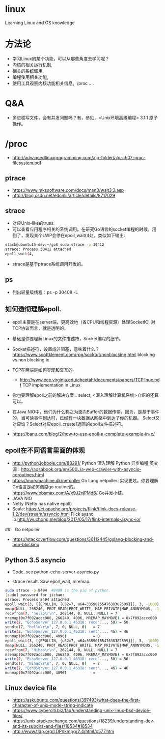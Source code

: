 # linux
Learning Linux and OS knowledge

# 方法论
* 学习Linux的某个功能，可以从那些角度去学习呢？
 * 内核的相关运行机制,
 * 相关的系统调用,
 * 编程使用相关功能,
 * 使用工具观察内核功能相关信息。/proc ....
 
# Q&A
* 多进程写文件，会有并发问题吗？有，参见，<Unix环境高级编程> 3.1.1 原子操作。
# /proc
* http://advancedlinuxprogramming.com/alp-folder/alp-ch07-proc-filesystem.pdf

## ptrace
* https://www.mkssoftware.com/docs/man3/wait3.3.asp
* http://blog.csdn.net/edonlii/article/details/8717029

## strace
* 对应Unix-like的truss.
* 可以查看应用程序相关的系统调用。在研究Go语言的socket编程的时候，用到了，发现某个LWP会停在epoll_wait(4处。类似如下输出:
```bash
stack@ubuntu16-dev:~/go$ sudo strace -p 30412
strace: Process 30412 attached
epoll_wait(4,
```
* strace是基于ptrace系统调用开发的。

## ps
* 列出轻量级线程：ps -p 30408 -L

## 如何透彻理解epoll.
* epoll主要是在server端，更高效地（省CPU和线程资源）处理SocketIO, 对TCP协议而言，就是透明的。
* 基础是你要理解Linux的文件描述符，Socket编程的细节。
* Socket描述符，设置成非阻塞，意味着什么？https://www.scottklement.com/rpg/socktut/nonblocking.html blocking vs non blocking io
* TCP在两端是如何实现和交互的。
  * http://www.ece.virginia.edu/cheetah/documents/papers/TCPlinux.pdf TCP implementation in Linux

* 你也要理解epoll之前的解决方案：select, <深入理解计算机系统>介绍的还算可以。
* 在Java NIO中，他们为什么称之为面向Buffer的数据传输，因为，是基于事件的，当可读事件到达时，已经有一块数据从网络中到达了你的机器。 Select又对应谁？Select对应epoll_create1返回的epoll文件描述符。
* https://banu.com/blog/2/how-to-use-epoll-a-complete-example-in-c/

## epoll在不同语言里面的体现
* http://python.jobbole.com/88291/ Python 深入理解 Python 异步编程 英文源：http://aosabook.org/en/500L/a-web-crawler-with-asyncio-coroutines.html
* https://morsmachine.dk/netpoller Go Lang netpoller. 实现更炫。你要理解Go语言是如何调度go routine的。https://www.bbsmax.com/A/x9J2xjPMd6/ Go并发小结。
* JAVA NIO
* Netty (Netty has native epoll)
* Scala: https://ci.apache.org/projects/flink/flink-docs-release-1.2/dev/stream/asyncio.html Flick aysnc io.http://wuchong.me/blog/2017/05/17/flink-internals-async-io/

##　Go netpoller
* https://stackoverflow.com/questions/36112445/golang-blocking-and-non-blocking

## Python 3.5 asyncio
* Code. see python-echo-server-asyncio.py

* strace result. Saw epoll_wait, mremap. 
```bash
sudo strace -p 8494  #8489 is the pid of python.
[sudo] password for jichao: 
strace: Process 8494 attached
epoll_wait(3, [{EPOLLIN, {u32=7, u64=3359015547638382599}}], 3, -1000) = 1
mmap(NULL, 266240, PROT_READ|PROT_WRITE, MAP_PRIVATE|MAP_ANONYMOUS, -1, 0) = 0x7f092accc000
recvfrom(7, "hello\r\n", 262144, 0, NULL, NULL) = 7
mremap(0x7f092accc000, 266240, 4096, MREMAP_MAYMOVE) = 0x7f092accc000
write(2, "EchoServer_127.0.0.1_46318: rece"..., 50) = 50
sendto(7, "hello\r\n", 7, 0, NULL, 0)   = 7
write(2, "EchoServer_127.0.0.1_46318: sent"..., 46) = 46
munmap(0x7f092accc000, 4096)            = 0
epoll_wait(3, [{EPOLLIN, {u32=7, u64=3359015547638382599}}], 3, -1000) = 1
mmap(NULL, 266240, PROT_READ|PROT_WRITE, MAP_PRIVATE|MAP_ANONYMOUS, -1, 0) = 0x7f092accc000
recvfrom(7, "Nihao\r\n", 262144, 0, NULL, NULL) = 7
mremap(0x7f092accc000, 266240, 4096, MREMAP_MAYMOVE) = 0x7f092accc000
write(2, "EchoServer_127.0.0.1_46318: rece"..., 50) = 50
sendto(7, "Nihao\r\n", 7, 0, NULL, 0)   = 7
write(2, "EchoServer_127.0.0.1_46318: sent"..., 46) = 46
munmap(0x7f092accc000, 4096)            =

```


## Linux device file
* https://askubuntu.com/questions/397493/what-does-the-first-character-of-unix-mode-string-indicate
* https://www.cyberciti.biz/faq/understanding-unix-linux-bsd-device-files/
* https://unix.stackexchange.com/questions/18239/understanding-dev-and-its-subdirs-and-files/18534#18534
* http://www.tldp.org/LDP/lkmpg/2.4/html/c577.htm

